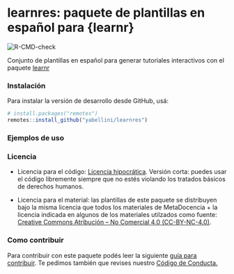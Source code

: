 # learnres: paquete de plantillas en español para {learnr}
![R-CMD-check](https://github.com/yabellini/learnres/workflows/R-CMD-check/badge.svg?branch=main)

Conjunto de plantillas en español para generar tutoriales interactivos con el paquete [learnr](https://rstudio.github.io/learnr/)


### Instalación
Para instalar la versión de desarrollo desde GitHub, usá:

``` r
# install.packages("remotes")
remotes::install_github("yabellini/learnres")
```

### Ejemplos de uso

### Licencia

* Licencia para el código: [Licencia hipocrática](https://firstdonoharm.dev/). Versión corta: puedes usar el código libremente siempre que no estés violando los tratados básicos de derechos humanos.

* Licencia para el material: las plantillas de este paquete se distribuyen bajo la misma licencia que todos los materiales de MetaDocencia +  la licencia indicada en algunos de los materiales utilzados como fuente: [Creative Commons Atribución – No Comercial 4.0 (CC-BY-NC-4.0)](https://github.com/yabellini/learnres/edit/main/LICENSE.md).


### Como contribuir

Para contribuir con este paquete podés leer la siguiente [guía para contribuir](https://github.com/yabellini/learnres/blob/main/CONTRIBUTING.md). Te pedimos también que revises nuestro [Código de Conducta.](https://github.com/yabellini/learnres/blob/main/CONDUCT.md)
